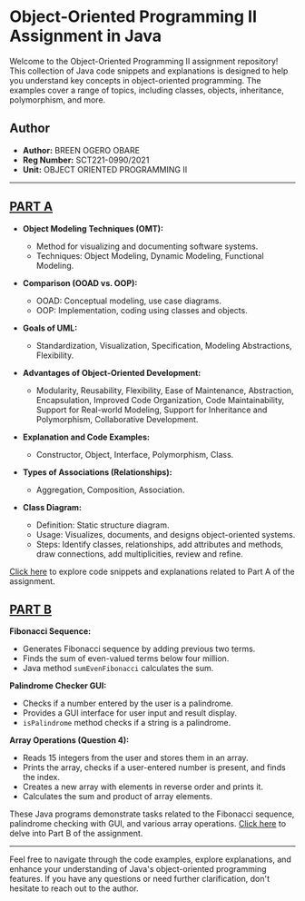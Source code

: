 # Object-Oriented Programming II Assignment in Java

Welcome to the Object-Oriented Programming II assignment repository! This collection of Java code snippets and explanations is designed to help you understand key concepts in object-oriented programming. The examples cover a range of topics, including classes, objects, inheritance, polymorphism, and more.

## Author

- **Author:** BREEN OGERO OBARE
- **Reg Number:** SCT221-0990/2021
- **Unit:** OBJECT ORIENTED PROGRAMMING II

---

## [PART A](https://github.com/breenobare/AssighnmentJava/blob/main/PARTA.md)

- **Object Modeling Techniques (OMT):**
  - Method for visualizing and documenting software systems.
  - Techniques: Object Modeling, Dynamic Modeling, Functional Modeling.

- **Comparison (OOAD vs. OOP):**
  - OOAD: Conceptual modeling, use case diagrams.
  - OOP: Implementation, coding using classes and objects.

- **Goals of UML:**
  - Standardization, Visualization, Specification, Modeling Abstractions, Flexibility.

- **Advantages of Object-Oriented Development:**
  - Modularity, Reusability, Flexibility, Ease of Maintenance, Abstraction, Encapsulation, Improved Code Organization, Code Maintainability, Support for Real-world Modeling, Support for Inheritance and Polymorphism, Collaborative Development.

- **Explanation and Code Examples:**
  - Constructor, Object, Interface, Polymorphism, Class.

- **Types of Associations (Relationships):**
  - Aggregation, Composition, Association.

- **Class Diagram:**
  - Definition: Static structure diagram.
  - Usage: Visualizes, documents, and designs object-oriented systems.
  - Steps: Identify classes, relationships, add attributes and methods, draw connections, add multiplicities, review and refine.
 
[Click here](https://github.com/breenobare/AssighnmentJava/blob/main/PARTA.md) to explore code snippets and explanations related to Part A of the assignment.


## [PART B](https://github.com/breenobare/AssighnmentJava/blob/main/PARTB.md)

**Fibonacci Sequence:**
- Generates Fibonacci sequence by adding previous two terms.
- Finds the sum of even-valued terms below four million.
- Java method `sumEvenFibonacci` calculates the sum.

**Palindrome Checker GUI:**
- Checks if a number entered by the user is a palindrome.
- Provides a GUI interface for user input and result display.
- `isPalindrome` method checks if a string is a palindrome.

**Array Operations (Question 4):**
- Reads 15 integers from the user and stores them in an array.
- Prints the array, checks if a user-entered number is present, and finds the index.
- Creates a new array with elements in reverse order and prints it.
- Calculates the sum and product of array elements.

These Java programs demonstrate tasks related to the Fibonacci sequence, palindrome checking with GUI, and various array operations.
[Click here](https://github.com/breenobare/AssighnmentJava/blob/main/PARTB.md) to delve into Part B of the assignment.

---

Feel free to navigate through the code examples, explore explanations, and enhance your understanding of Java's object-oriented programming features. If you have any questions or need further clarification, don't hesitate to reach out to the author.
